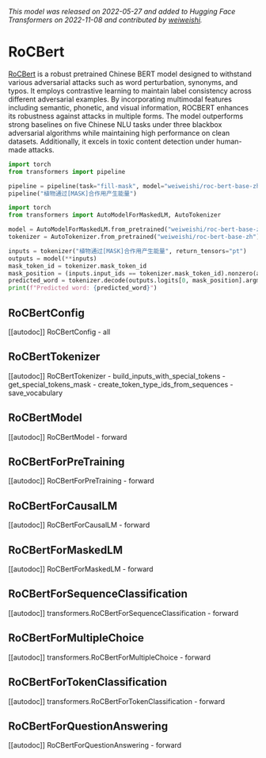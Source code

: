 <!--Copyright 2022 The HuggingFace Team. All rights reserved.

Licensed under the Apache License, Version 2.0 (the "License"); you may not use this file except in compliance with
the License. You may obtain a copy of the License at

http://www.apache.org/licenses/LICENSE-2.0

Unless required by applicable law or agreed to in writing, software distributed under the License is distributed on
an "AS IS" BASIS, WITHOUT WARRANTIES OR CONDITIONS OF ANY KIND, either express or implied. See the License for the
specific language governing permissions and limitations under the License.

⚠️ Note that this file is in Markdown but contain specific syntax for our doc-builder (similar to MDX) that may not be
rendered properly in your Markdown viewer.

-->
*This model was released on 2022-05-27 and added to Hugging Face Transformers on 2022-11-08 and contributed by [weiweishi](https://huggingface.co/weiweishi).*

# RoCBert

[RoCBert](https://huggingface.co/papers/2022.acl-long.65) is a robust pretrained Chinese BERT model designed to withstand various adversarial attacks such as word perturbation, synonyms, and typos. It employs contrastive learning to maintain label consistency across different adversarial examples. By incorporating multimodal features including semantic, phonetic, and visual information, ROCBERT enhances its robustness against attacks in multiple forms. The model outperforms strong baselines on five Chinese NLU tasks under three blackbox adversarial algorithms while maintaining high performance on clean datasets. Additionally, it excels in toxic content detection under human-made attacks.

<hfoptions id="usage">
<hfoption id="Pipeline">

```py
import torch
from transformers import pipeline

pipeline = pipeline(task="fill-mask", model="weiweishi/roc-bert-base-zh", dtype="auto")
pipeline("植物通过[MASK]合作用产生能量")
```

</hfoption>
<hfoption id="AutoModel">

```py
import torch
from transformers import AutoModelForMaskedLM, AutoTokenizer

model = AutoModelForMaskedLM.from_pretrained("weiweishi/roc-bert-base-zh", dtype="auto")
tokenizer = AutoTokenizer.from_pretrained("weiweishi/roc-bert-base-zh")

inputs = tokenizer("植物通过[MASK]合作用产生能量", return_tensors="pt")
outputs = model(**inputs)
mask_token_id = tokenizer.mask_token_id
mask_position = (inputs.input_ids == tokenizer.mask_token_id).nonzero(as_tuple=True)[1]
predicted_word = tokenizer.decode(outputs.logits[0, mask_position].argmax(dim=-1))
print(f"Predicted word: {predicted_word}")
```

</hfoption>
</hfoptions>

## RoCBertConfig

[[autodoc]] RoCBertConfig
    - all

## RoCBertTokenizer

[[autodoc]] RoCBertTokenizer
    - build_inputs_with_special_tokens
    - get_special_tokens_mask
    - create_token_type_ids_from_sequences
    - save_vocabulary

## RoCBertModel

[[autodoc]] RoCBertModel
    - forward

## RoCBertForPreTraining

[[autodoc]] RoCBertForPreTraining
    - forward

## RoCBertForCausalLM

[[autodoc]] RoCBertForCausalLM
    - forward

## RoCBertForMaskedLM

[[autodoc]] RoCBertForMaskedLM
    - forward

## RoCBertForSequenceClassification

[[autodoc]] transformers.RoCBertForSequenceClassification
    - forward

## RoCBertForMultipleChoice

[[autodoc]] transformers.RoCBertForMultipleChoice
    - forward

## RoCBertForTokenClassification

[[autodoc]] transformers.RoCBertForTokenClassification
    - forward

## RoCBertForQuestionAnswering

[[autodoc]] RoCBertForQuestionAnswering
    - forward

